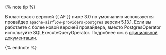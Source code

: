 {% note tip %}

В кластерах с версией {{ AF }} ниже 3.0 по умолчанию используется провайдер `apache-airflow-providers-postgres` версии 5.13.1. Если вы работаете с более новой версией провайдера, вместо PostgresOperator используйте SQLExecuteQueryOperator. Подробнее см. в [официальной документации](https://airflow.apache.org/docs/apache-airflow-providers-postgres/6.0.0/operators/postgres_operator_howto_guide.html).

{% endnote %}